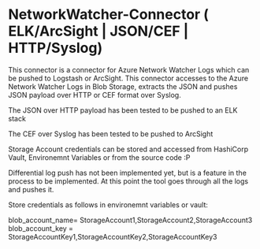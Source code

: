# NetworkWatcher-Connector ( ELK/ArcSight | JSON/CEF | HTTP/Syslog)

This connector is a connector for Azure Network Watcher Logs which can be pushed to Logstash or ArcSight. This connector accesses to the Azure Network Watcher Logs in Blob Storage, extracts the JSON and pushes JSON payload over HTTP or CEF format over Syslog.

The JSON over HTTP payload has been tested to be pushed to an ELK stack

The CEF over Syslog has been tested to be pushed to ArcSight

Storage Account credentials can be stored and accessed from HashiCorp Vault, Environemnt Variables or from the source code :P

Differential log push has not been implemented yet, but is a feature in the process to be implemented. At this point the tool goes through all the logs and pushes it.

Store credentials as follows in environemnt variables or vault:

blob_account_name= StorageAccount1,StorageAccount2,StorageAccount3
blob_account_key = StorageAccountKey1,StorageAccountKey2,StorageAccountKey3
